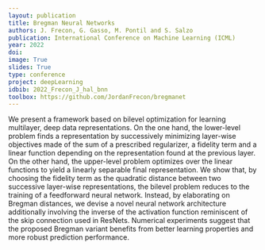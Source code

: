 ```yaml
---
layout: publication
title: Bregman Neural Networks
authors: J. Frecon, G. Gasso, M. Pontil and S. Salzo
publication: International Conference on Machine Learning (ICML)
year: 2022
doi:
image: True
slides: True
type: conference
project: deepLearning
idbib: 2022_Frecon_J_hal_bnn
toolbox: https://github.com/JordanFrecon/bregmanet
---
```


We present a framework based on bilevel optimization for learning multilayer, deep data representations. On the one hand, the lower-level problem finds a representation by successively minimizing layer-wise objectives made of the sum of a prescribed regularizer, a fidelity term and a linear function depending on the representation found at the previous layer. On the other hand, the upper-level problem optimizes over the linear functions to yield a linearly separable final representation. We show that, by choosing the fidelity term as the quadratic distance between two successive layer-wise representations, the bilevel problem reduces to the training of a feedforward neural network. Instead, by elaborating on Bregman distances, we devise a novel neural network architecture additionally involving the inverse of the activation function reminiscent of the skip connection used in ResNets. Numerical experiments suggest that the proposed Bregman variant benefits from better learning properties and more robust prediction performance.

